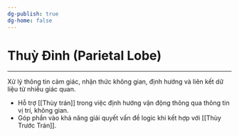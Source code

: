 ```yaml
---
dg-publish: true
dg-home: false
---
```

# Thuỳ Đỉnh (Parietal Lobe)
---

Xử lý thông tin cảm giác, nhận thức không gian, định hướng và liên kết dữ liệu từ nhiều giác quan.

- Hỗ trợ [[Thùy trán]] trong việc định hướng vận động thông qua thông tin vị trí, không gian.
- Góp phần vào khả năng giải quyết vấn đề logic khi kết hợp với [[Thùy Trước Trán]].

